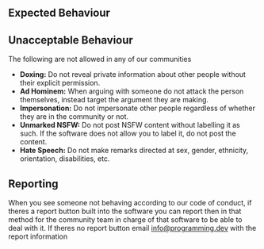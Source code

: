 ## Expected Behaviour

## Unacceptable Behaviour
The following are not allowed in any of our communities

- **Doxing:** Do not reveal private information about other people without their explicit permission.
- **Ad Hominem:** When arguing with someone do not attack the person themselves, instead target the argument they are making.
- **Impersonation:** Do not impersonate other people regardless of whether they are in the community or not.
- **Unmarked NSFW:** Do not post NSFW content without labelling it as such. If the software does not allow you to label it, do not post the content.
- **Hate Speech:** Do not make remarks directed at sex, gender, ethnicity, orientation, disabilities, etc.

## Reporting
When you see someone not behaving according to our code of conduct, if theres a report button built into the software you can report then in that method for the community team in charge of that software to be able to deal with it. If theres no report button email info@programming.dev with the report information
